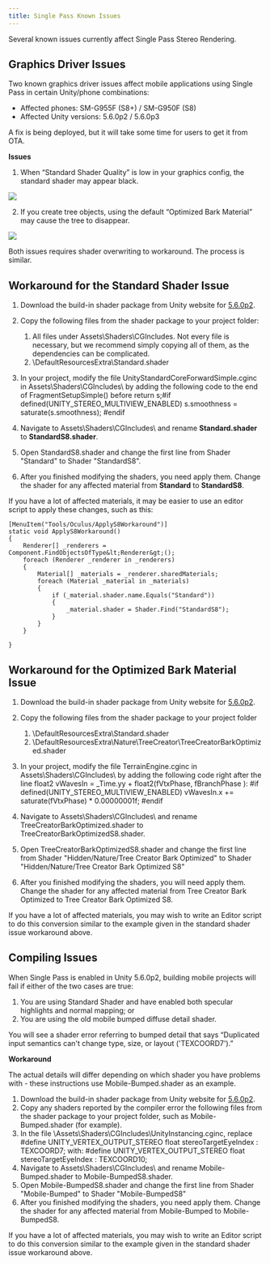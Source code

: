```yaml
---
title: Single Pass Known Issues
---
```


Several known issues currently affect Single Pass Stereo Rendering. 

## Graphics Driver Issues

Two known graphics driver issues affect mobile applications using Single Pass in certain Unity/phone combinations:

* Affected phones: SM-G955F (S8+) / SM-G950F (S8)
* Affected Unity versions: 5.6.0p2 / 5.6.0p3


A fix is being deployed, but it will take some time for users to get it from OTA.

**Issues**

1. When “Standard Shader Quality” is low in your graphics config, the standard shader may appear black.

![](/images/documentationunitylatestconceptsunity-single-pass-known-issues-0.png)

2. If you create tree objects, using the default “Optimized Bark Material” may cause the tree to disappear.

![](/images/documentationunitylatestconceptsunity-single-pass-known-issues-1.png)

 Both issues requires shader overwriting to workaround. The process is similar.

## Workaround for the Standard Shader Issue

1. Download the build-in shader package from Unity website for [5.6.0p2](https://unity3d.com/unity/qa/patch-releases/5.6.0p3).
2. Copy the following files from the shader package to your project folder: 
	1. All files under Assets\Shaders\CGIncludes. Not every file is necessary, but we recommend simply copying all of them, as the dependencies can be complicated.
	2. \DefaultResourcesExtra\Standard.shader
	
3. In your project, modify the file UnityStandardCoreForwardSimple.cginc in Assets\Shaders\CGIncludes\ by adding the following code to the end of FragmentSetupSimple() before return s;#if defined(UNITY\_STEREO\_MULTIVIEW\_ENABLED) s.smoothness = saturate(s.smoothness); #endif
4. Navigate to Assets\Shaders\CGIncludes\ and rename **Standard.shader** to **StandardS8.shader**.
5. Open StandardS8.shader and change the first line from Shader "Standard" to Shader "StandardS8".
6. After you finished modifying the shaders, you need apply them. Change the shader for any affected material from **Standard** to **StandardS8**.


If you have a lot of affected materials, it may be easier to use an editor script to apply these changes, such as this:

```
[MenuItem("Tools/Oculus/ApplyS8Workaround")]
static void ApplyS8Workaround()
{
    Renderer[] _renderers = Component.FindObjectsOfType&lt;Renderer&gt;();
    foreach (Renderer _renderer in _renderers)
    {
        Material[] _materials = _renderer.sharedMaterials;
        foreach (Material _material in _materials)
        {
            if (_material.shader.name.Equals("Standard"))
            {
                _material.shader = Shader.Find("StandardS8");
            }
        }
    }
    
}
```

## Workaround for the Optimized Bark Material Issue

1. Download the build-in shader package from Unity website for [5.6.0p2](https://unity3d.com/unity/qa/patch-releases/5.6.0p3).
2. Copy the following files from the shader package to your project folder 
	1. \DefaultResourcesExtra\Standard.shader
	2. \DefaultResourcesExtra\Nature\TreeCreator\TreeCreatorBarkOptimized.shader
	
3. In your project, modify the file TerrainEngine.cginc in Assets\Shaders\CGIncludes\ by adding the following code right after the line float2 vWavesIn = \_Time.yy + float2(fVtxPhase, fBranchPhase ): #if defined(UNITY\_STEREO\_MULTIVIEW\_ENABLED) vWavesIn.x += saturate(fVtxPhase) * 0.00000001f; #endif
4. Navigate to Assets\Shaders\CGIncludes\ and rename TreeCreatorBarkOptimized.shader to TreeCreatorBarkOptimizedS8.shader.
5. Open TreeCreatorBarkOptimizedS8.shader and change the first line from Shader "Hidden/Nature/Tree Creator Bark Optimized" to Shader "Hidden/Nature/Tree Creator Bark Optimized S8"
6. After you finished modifying the shaders, you will need apply them. Change the shader for any affected material from Tree Creator Bark Optimized to Tree Creator Bark Optimized S8.


If you have a lot of affected materials, you may wish to write an Editor script to do this conversion similar to the example given in the standard shader issue workaround above.

## Compiling Issues

When Single Pass is enabled in Unity 5.6.0p2, building mobile projects will fail if either of the two cases are true:

1. You are using Standard Shader and have enabled both specular highlights and normal mapping; or
2. You are using the old mobile bumped diffuse detail shader.


You will see a shader error referring to bumped detail that says “Duplicated input semantics can't change type, size, or layout ('TEXCOORD7').”

**Workaround**

The actual details will differ depending on which shader you have problems with - these instructions use Mobile-Bumped.shader as an example.

1. Download the build-in shader package from Unity website for [5.6.0p2](https://unity3d.com/unity/qa/patch-releases/5.6.0p3).
2. Copy any shaders reported by the compiler error the following files from the shader package to your project folder, such as Mobile-Bumped.shader (for example).
3. In the file \Assets\Shaders\CGIncludes\UnityInstancing.cginc, replace #define UNITY\_VERTEX\_OUTPUT\_STEREO float stereoTargetEyeIndex : TEXCOORD7; with: #define UNITY\_VERTEX\_OUTPUT\_STEREO float stereoTargetEyeIndex : TEXCOORD10;
4. Navigate to Assets\Shaders\CGIncludes\ and rename Mobile-Bumped.shader to Mobile-BumpedS8.shader.
5. Open Mobile-BumpedS8.shader and change the first line from Shader "Mobile-Bumped"  to Shader "Mobile-BumpedS8"
6. After you finished modifying the shaders, you need apply them. Change the shader for any affected material from Mobile-Bumped to Mobile-BumpedS8.


If you have a lot of affected materials, you may wish to write an Editor script to do this conversion similar to the example given in the standard shader issue workaround above.
